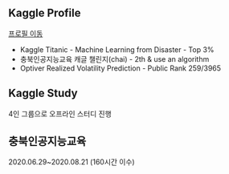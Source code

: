 ## Kaggle Profile
[프로필 이동](https://www.kaggle.com/paul77ms)

+ Kaggle Titanic - Machine Learning from Disaster - Top 3%
+ 충북인공지능교육 캐글 챌린지(chai) - 2th & use an algorithm
+ Optiver Realized Volatility Prediction - Public Rank 259/3965

## Kaggle Study
4인 그룹으로 오프라인 스터디 진행

## 충북인공지능교육
2020.06.29~2020.08.21 (160시간 이수)
